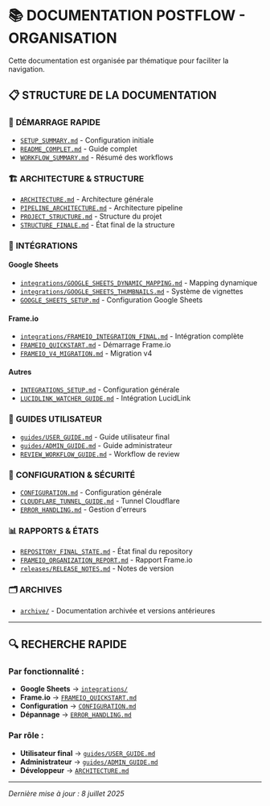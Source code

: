 # 📚 DOCUMENTATION POSTFLOW - ORGANISATION

Cette documentation est organisée par thématique pour faciliter la navigation.

## 📋 STRUCTURE DE LA DOCUMENTATION

### 🚀 **DÉMARRAGE RAPIDE**
- [`SETUP_SUMMARY.md`](SETUP_SUMMARY.md) - Configuration initiale
- [`README_COMPLET.md`](README_COMPLET.md) - Guide complet
- [`WORKFLOW_SUMMARY.md`](WORKFLOW_SUMMARY.md) - Résumé des workflows

### 🏗️ **ARCHITECTURE & STRUCTURE**
- [`ARCHITECTURE.md`](ARCHITECTURE.md) - Architecture générale
- [`PIPELINE_ARCHITECTURE.md`](PIPELINE_ARCHITECTURE.md) - Architecture pipeline
- [`PROJECT_STRUCTURE.md`](PROJECT_STRUCTURE.md) - Structure du projet
- [`STRUCTURE_FINALE.md`](STRUCTURE_FINALE.md) - État final de la structure

### 🔧 **INTÉGRATIONS**
#### Google Sheets
- [`integrations/GOOGLE_SHEETS_DYNAMIC_MAPPING.md`](integrations/GOOGLE_SHEETS_DYNAMIC_MAPPING.md) - Mapping dynamique
- [`integrations/GOOGLE_SHEETS_THUMBNAILS.md`](integrations/GOOGLE_SHEETS_THUMBNAILS.md) - Système de vignettes
- [`GOOGLE_SHEETS_SETUP.md`](GOOGLE_SHEETS_SETUP.md) - Configuration Google Sheets

#### Frame.io
- [`integrations/FRAMEIO_INTEGRATION_FINAL.md`](integrations/FRAMEIO_INTEGRATION_FINAL.md) - Intégration complète
- [`FRAMEIO_QUICKSTART.md`](FRAMEIO_QUICKSTART.md) - Démarrage Frame.io
- [`FRAMEIO_V4_MIGRATION.md`](FRAMEIO_V4_MIGRATION.md) - Migration v4

#### Autres
- [`INTEGRATIONS_SETUP.md`](INTEGRATIONS_SETUP.md) - Configuration générale
- [`LUCIDLINK_WATCHER_GUIDE.md`](LUCIDLINK_WATCHER_GUIDE.md) - Intégration LucidLink

### 📖 **GUIDES UTILISATEUR**
- [`guides/USER_GUIDE.md`](guides/USER_GUIDE.md) - Guide utilisateur final
- [`guides/ADMIN_GUIDE.md`](guides/ADMIN_GUIDE.md) - Guide administrateur
- [`REVIEW_WORKFLOW_GUIDE.md`](REVIEW_WORKFLOW_GUIDE.md) - Workflow de review

### 🔐 **CONFIGURATION & SÉCURITÉ**
- [`CONFIGURATION.md`](CONFIGURATION.md) - Configuration générale
- [`CLOUDFLARE_TUNNEL_GUIDE.md`](CLOUDFLARE_TUNNEL_GUIDE.md) - Tunnel Cloudflare
- [`ERROR_HANDLING.md`](ERROR_HANDLING.md) - Gestion d'erreurs

### 📊 **RAPPORTS & ÉTATS**
- [`REPOSITORY_FINAL_STATE.md`](REPOSITORY_FINAL_STATE.md) - État final du repository
- [`FRAMEIO_ORGANIZATION_REPORT.md`](FRAMEIO_ORGANIZATION_REPORT.md) - Rapport Frame.io
- [`releases/RELEASE_NOTES.md`](releases/RELEASE_NOTES.md) - Notes de version

### 🗂️ **ARCHIVES**
- [`archive/`](archive/) - Documentation archivée et versions antérieures

---

## 🔍 **RECHERCHE RAPIDE**

### Par fonctionnalité :
- **Google Sheets** → [`integrations/`](integrations/)
- **Frame.io** → [`FRAMEIO_QUICKSTART.md`](FRAMEIO_QUICKSTART.md)
- **Configuration** → [`CONFIGURATION.md`](CONFIGURATION.md)
- **Dépannage** → [`ERROR_HANDLING.md`](ERROR_HANDLING.md)

### Par rôle :
- **Utilisateur final** → [`guides/USER_GUIDE.md`](guides/USER_GUIDE.md)
- **Administrateur** → [`guides/ADMIN_GUIDE.md`](guides/ADMIN_GUIDE.md)
- **Développeur** → [`ARCHITECTURE.md`](ARCHITECTURE.md)

---

*Dernière mise à jour : 8 juillet 2025*
